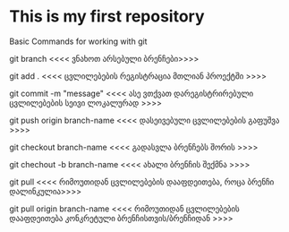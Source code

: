 # This is my first repository

Basic Commands for working with git

git branch <<<< ვნახოთ არსებული ბრენჩები>>>>

git add . <<<< ცვლილებების რეგისტრაცია მთლიან პროექტში >>>>

git commit -m "message" <<<< ასე ვთქვათ დარეგისტრირებული ცვლილებების სეივი ლოკალურად >>>>

git push origin branch-name <<<< დასეივებული ცვლილებების გაფუშვა >>>>

git checkout branch-name <<<< გადასვლა ბრენჩებს შორის >>>>

git chechout -b branch-name <<<< ახალი ბრენჩის შექმნა >>>>

git pull <<<< რიმოუთიდან ცვლილებების დააფდეითება, როცა ბრენჩი დალინკულია>>>>

git pull origin branch-name <<<< რიმოუთიდან ცვლილებების დააფდეითება კონკრეტული ბრენჩისთვის/ბრენჩიდან >>>>
